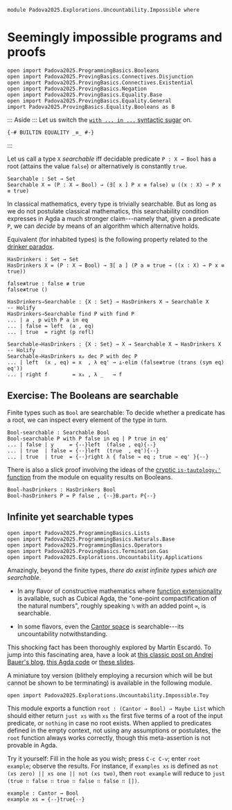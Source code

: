 ```
module Padova2025.Explorations.Uncountability.Impossible where
```

# Seemingly impossible programs and proofs

```
open import Padova2025.ProgrammingBasics.Booleans
open import Padova2025.ProvingBasics.Connectives.Disjunction
open import Padova2025.ProvingBasics.Connectives.Existential
open import Padova2025.ProvingBasics.Negation
open import Padova2025.ProvingBasics.Equality.Base
open import Padova2025.ProvingBasics.Equality.General
import Padova2025.ProvingBasics.Equality.Booleans as B
```

::: Aside :::
Let us switch the [`with ... in ...` syntactic
sugar](https://agda.readthedocs.io/en/stable/language/with-abstraction.html#with-abstraction-equality)
on.
```
{-# BUILTIN EQUALITY _≡_ #-}
```
:::

Let us call a type `X` *searchable* iff decidable predicate `P : X → Bool`
has a root (attains the value `false`) or alternatively is constantly `true`.

```
Searchable : Set → Set
Searchable X = (P : X → Bool) → (∃[ x ] P x ≡ false) ⊎ ((x : X) → P x ≡ true)
```

In classical mathematics, every type is trivially searchable. But as
long as we do not postulate classical mathematics, this searchability
condition expresses in Agda a much stronger claim---namely that, given
a predicate `P`, we can *decide* by means of an algorithm which
alternative holds.

Equivalent (for inhabited types) is the following property related to
the [drinker paradox](https://en.wikipedia.org/wiki/Drinker_paradox).

```
HasDrinkers : Set → Set
HasDrinkers X = (P : X → Bool) → ∃[ a ] (P a ≡ true → ((x : X) → P x ≡ true))
```

```
false≢true : false ≢ true
false≢true ()
```

```
HasDrinkers⇒Searchable : {X : Set} → HasDrinkers X → Searchable X
-- Holify
HasDrinkers⇒Searchable find P with find P
... | a , p with P a in eq
... | false = left  (a , eq)
... | true  = right (p refl)
```

```
Searchable⇒HasDrinkers : {X : Set} → X → Searchable X → HasDrinkers X
-- Holify
Searchable⇒HasDrinkers x₀ dec P with dec P
... | left  (x , eq) = x  , λ eq' → ⊥-elim (false≢true (trans (sym eq) eq'))
... | right f        = x₀ , λ _   → f
```


## Exercise: The Booleans are searchable

Finite types such as `Bool` are searchable: To decide whether a
predicate has a root, we can inspect every element of the type in turn.

```
Bool-searchable : Searchable Bool
Bool-searchable P with P false in eq | P true in eq'
... | false | y     = {--}left  (false , eq){--}
... | true  | false = {--}left  (true  , eq'){--}
... | true  | true  = {--}right λ { false → eq ; true → eq' }{--}
```

There is also a slick proof involving the ideas of the
[cryptic `is-tautology₁'` function](Padova2025.ProvingBasics.Equality.Booleans.html#tautologies)
from the module on equality results on Booleans.

```
Bool-hasDrinkers : HasDrinkers Bool
Bool-hasDrinkers P = P false , {--}B.part₂ P{--}
```


## Infinite yet searchable types

```
open import Padova2025.ProgrammingBasics.Lists
open import Padova2025.ProgrammingBasics.Naturals.Base
open import Padova2025.ProgrammingBasics.Operators
open import Padova2025.ProvingBasics.Termination.Gas
open import Padova2025.Explorations.Uncountability.Applications
```

Amazingly, beyond the finite types, *there do exist infinite types which are searchable*.

- In any flavor of constructive mathematics where
  [function extensionality](Padova2025.Cubical.Issues.FunctionExtensionality.html)
  is available, such as Cubical Agda, the "one-point compactification of the natural numbers",
  roughly speaking `ℕ` with an added point `∞`, is searchable.

- In some flavors, even the [Cantor space](Padova2025.Explorations.Uncountability.Applications.html#Cantor)
  is searchable---its uncountability notwithstanding.

This shocking fact has been thoroughly explored by Martín Escardó. To jump into this fascinating
area, have a look at [this classic post on Andrej Bauer's blog](https://math.andrej.com/2007/09/28/seemingly-impossible-functional-programs/),
[this Agda code](https://martinescardo.github.io/TypeTopology/TypeTopology.GenericConvergentSequenceCompactness.html) or
[these slides](https://www.ioc.ee/~tarmo/tsem16/escardo2605-slides.pdf).

A miniature toy version (blithely employing a recursion which
will be but cannot be shown to be terminating) is available in the following
module.

```
open import Padova2025.Explorations.Uncountability.Impossible.Toy
```

This module exports a function `root : (Cantor → Bool) → Maybe List`
which should either return `just xs` with `xs` the first five terms
of a root of the input predicate, or `nothing` in case no root
exists. When applied to predicates defined in the empty context,
not using any assumptions or postulates, the `root` function always works
correctly, though this meta-assertion is not provable in Agda.

Try it yourself: Fill in the hole as you wish; press `C-c C-v`; enter `root
example`; observe the results. For instance, if `examples xs` is defined
as `not (xs zero) || xs one || not (xs two)`, then `root example` will
reduce to `just (true ∷ false ∷ true ∷ false ∷ false ∷ [])`.

```
example : Cantor → Bool
example xs = {--}true{--}
```
